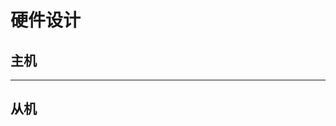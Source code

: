 # 硬件设计

## **主机**

--------------------------------------------------------------------

## **从机**

